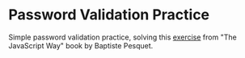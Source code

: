 # Password Validation Practice
Simple password validation practice, solving this [exercise](https://github.com/bpesquet/thejsway/blob/master/manuscript/chapter17.md#form-validation) from "The JavaScript Way" book by Baptiste Pesquet.